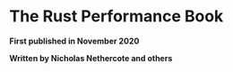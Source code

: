 # The Rust Performance Book

**First published in November 2020**

**Written by Nicholas Nethercote and others**
